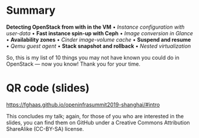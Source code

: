 # Summary <!-- .element: class="hidden" -->

**Detecting OpenStack from with in the VM**
• _Instance configuration with user-data_
• **Fast instance spin-up with Ceph**
• _Image conversion in Glance_
• **Availability zones**
• _Cinder image-volume cache_
• **Suspend and resume**
• _Qemu guest agent_
• **Stack snapshot and rollback**
• _Nested virtualization_

<!-- Note -->
So, this is my list of 10 things you may not have known you could do
in OpenStack — now you know! Thank you for your time.


# QR code (slides) <!-- .element: class="hidden" -->
<https://fghaas.github.io/openinfrasummit2019-shanghai/#intro> <!-- .element: class="qrcode" -->

<!-- Note --> 
This concludes my talk; again, for those of you who are interested in
the slides, you can find them on GitHub under a Creative Commons
Attribution ShareAlike (CC-BY-SA) license.
